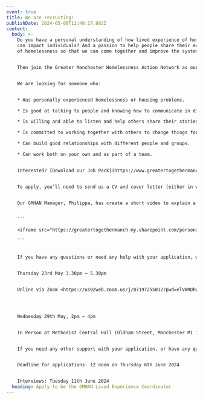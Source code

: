 ```yaml
---
event: true
title: We are recruiting!
publishDate: 2024-05-08T11:48:17.082Z
content:
  body: >-
    Do you have a personal understanding of how lived experience of homelessness
    can impact individuals? And a passion to help people share their experiences
    of homelessness so that we can come together and improve the system?


    Then join the Greater Manchester Homelessness Action Network as our new Lived Experience Coordinator.


    We are looking for someone who:


    * Has personally experienced homelessness or housing problems.

    * Is good at talking to people and knowing how to communicate in different situations.

    * Is willing and able to listen and help others share their stories and opinions.

    * Is committed to working together with others to change things for the better.

    * Can build good relationships with different people and groups.

    * Can work both on your own and as part of a team.


    Interested? [Download our Job Pack](https://www.greatertogethermanchester.org/_files/ugd/5eef79_2aa159d43e344b0d85c95b35288ef755.pdf) and have a read of all the information about the role, plus the full Job Description and Person Specification.


    To apply, you’ll need to send us a CV and cover letter (either in written or video form) by 12 noon on Thursday 6th June 2024.


    Our GMHAN Manager, Philippa, has create a short video to explain a bit more about the role: 


    ```

    <iframe src="https://greatertogethermanch-my.sharepoint.com/personal/lily_greatertogethermanchester_org/_layouts/15/embed.aspx?UniqueId=85e6d558-d75b-4bb0-8f82-80119cc88e4d&embed=%7B%22ust%22%3Atrue%2C%22hv%22%3A%22CopyEmbedCode%22%7D&referrer=StreamWebApp&referrerScenario=EmbedDialog.Create" width="640" height="360" frameborder="0" scrolling="no" allowfullscreen title="Introduction to the role V2.mp4"></iframe>

    ```


    If you have any questions or need any help with your application, we’re running two drop-in support sessions:


    Thursday 23rd May 3.30pm – 5.30pm


    Online via Zoom <https://us02web.zoom.us/j/87197255012?pwd=elVWRDhwYkt1OHhJMUhmZ3VleGV3QT09>




    Wednesday 29th May, 2pm – 4pm


    In Person at Methodist Central Hall (Oldham Street, Manchester M1 1JQ)


    If you need any other support with your application, or have any questions about applying, then please contact Matt Johnson (GMHAN Learning Group Co-Chair) by email: [matthew.johnson@lifeshare.org.uk](mailto:matthew.johnson@lifeshare.org.uk). You can email him any questions you have or arrange a time to have an informal chat.  


    Deadline for applications: 12 noon on Thursday 6th June 2024


    Interviews: Tuesday 11th June 2024
  heading: Apply to be the GMHAN Lived Experience Coordinator
---
```

